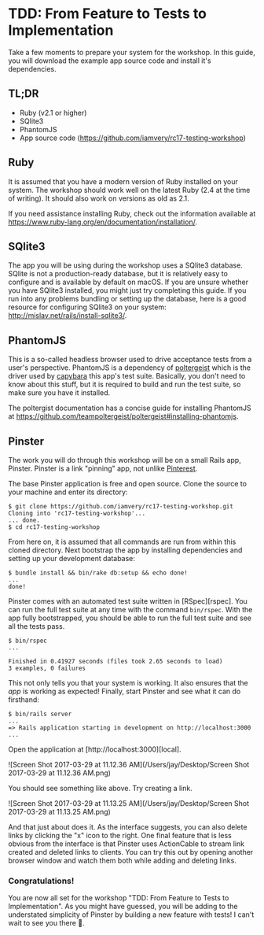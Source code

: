 # TDD: From Feature to Tests to Implementation

Take a few moments to prepare your system for the workshop. In this guide, you will download the example app source code and install it's dependencies.

## TL;DR

- Ruby (v2.1 or higher)
- SQlite3
- PhantomJS
- App source code (https://github.com/iamvery/rc17-testing-workshop)

## Ruby

It is assumed that you have a modern version of Ruby installed on your system. The workshop should work well on the latest Ruby (2.4 at the time of writing). It should also work on versions as old as 2.1.

If you need assistance installing Ruby, check out the information available at https://www.ruby-lang.org/en/documentation/installation/.

## SQlite3

The app you will be using during the workshop uses a SQlite3 database. SQlite is not a production-ready database, but it is relatively easy to configure and is available by default on macOS. If you are unsure whether you have SQlite3 installed, you might just try completing this guide. If you run into any problems bundling or setting up the database, here is a good resource for configuring SQlite3 on your system: http://mislav.net/rails/install-sqlite3/.

## PhantomJS

This is a so-called headless browser used to drive acceptance tests from a user's perspective. PhantomJS is a dependency of [poltergeist](https://github.com/teampoltergeist/poltergeist) which is the driver used by [capybara](https://github.com/teamcapybara/capybara) this app's test suite. Basically, you don't need to know about this stuff, but it is required to build and run the test suite, so make sure you have it installed.

The poltergist documentation has a concise guide for installing PhantomJS at https://github.com/teampoltergeist/poltergeist#installing-phantomjs.

## Pinster

The work you will do through this workshop will be on a small Rails app, Pinster. Pinster is a link "pinning" app, not unlike [Pinterest](https://pinterest.com/).

The base Pinster application is free and open source. Clone the source to your machine and enter its directory:

```
$ git clone https://github.com/iamvery/rc17-testing-workshop.git
Cloning into 'rc17-testing-workshop'...
... done.
$ cd rc17-testing-workshop
```

From here on, it is assumed that all commands are run from within this cloned directory. Next bootstrap the app by installing dependencies and setting up your development database:

```
$ bundle install && bin/rake db:setup && echo done!
...
done!
```

Pinster comes with an automated test suite written in [RSpec][rspec]. You can run the full test suite at any time with the command `bin/rspec`. With the app fully bootstrapped, you should be able to run the full test suite and see all the tests pass.

```
$ bin/rspec
...

Finished in 0.41927 seconds (files took 2.65 seconds to load)
3 examples, 0 failures
```

This not only tells you that your system is working. It also ensures that the _app_ is working as expected! Finally, start Pinster and see what it can do firsthand:

```
$ bin/rails server
...
=> Rails application starting in development on http://localhost:3000
...
```

Open the application at [http://localhost:3000][local].

![Screen Shot 2017-03-29 at 11.12.36 AM](/Users/jay/Desktop/Screen Shot 2017-03-29 at 11.12.36 AM.png)

You should see something like above. Try creating a link.

![Screen Shot 2017-03-29 at 11.13.25 AM](/Users/jay/Desktop/Screen Shot 2017-03-29 at 11.13.25 AM.png)

And that just about does it. As the interface suggests, you can also delete links by clicking the "x" icon to the right. One final feature that is less obvious from the interface is that Pinster uses ActionCable to stream link created and deleted links to clients. You can try this out by opening another browser window and watch them both while adding and deleting links.

### Congratulations!

You are now all set for the workshop "TDD: From Feature to Tests to Implementation". As you might have guessed, you will be adding to the understated simplicity of Pinster by building a new feature with tests! I can't wait to see you there 🙂.